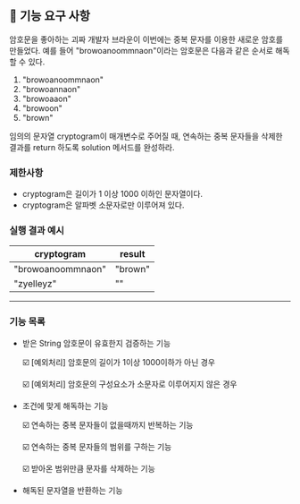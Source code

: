 ## 🚀 기능 요구 사항

암호문을 좋아하는 괴짜 개발자 브라운이 이번에는 중복 문자를 이용한 새로운 암호를 만들었다. 예를 들어 "browoanoommnaon"이라는 암호문은 다음과 같은 순서로 해독할 수 있다.

1. "browoanoommnaon"
2. "browoannaon"
3. "browoaaon"
4. "browoon"
5. "brown"

임의의 문자열 cryptogram이 매개변수로 주어질 때, 연속하는 중복 문자들을 삭제한 결과를 return 하도록 solution 메서드를 완성하라.

### 제한사항

- cryptogram은 길이가 1 이상 1000 이하인 문자열이다.
- cryptogram은 알파벳 소문자로만 이루어져 있다.

### 실행 결과 예시

| cryptogram | result |
| --- | --- |
| "browoanoommnaon" | "brown" |
| "zyelleyz" | "" |

---

### ****기능 목록****


- 받은 String 암호문이 유효한지 검증하는 기능

  ☑️ [예외처리] 암호문의 길이가 1이상 1000이하가 아닌 경우

  ☑️ [예외처리] 암호문의 구성요소가 소문자로 이루어지지 않은 경우


- 조건에 맞게 해독하는 기능

  ☑️ 연속하는 중복 문자들이 없을때까지 반복하는 기능

  ☑️ 연속하는 중복 문자들의 범위를 구하는 기능

  ☑️ 받아온 범위만큼 문자를 삭제하는 기능

- 해독된 문자열을 반환하는 기능
